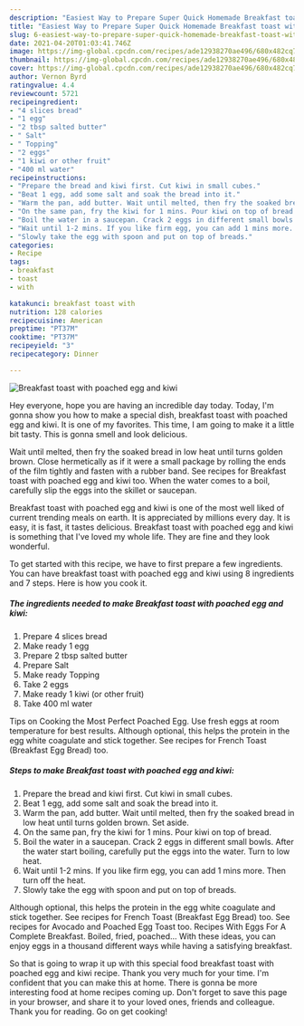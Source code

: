```yaml
---
description: "Easiest Way to Prepare Super Quick Homemade Breakfast toast with poached egg and kiwi"
title: "Easiest Way to Prepare Super Quick Homemade Breakfast toast with poached egg and kiwi"
slug: 6-easiest-way-to-prepare-super-quick-homemade-breakfast-toast-with-poached-egg-and-kiwi
date: 2021-04-20T01:03:41.746Z
image: https://img-global.cpcdn.com/recipes/ade12938270ae496/680x482cq70/breakfast-toast-with-poached-egg-and-kiwi-recipe-main-photo.jpg
thumbnail: https://img-global.cpcdn.com/recipes/ade12938270ae496/680x482cq70/breakfast-toast-with-poached-egg-and-kiwi-recipe-main-photo.jpg
cover: https://img-global.cpcdn.com/recipes/ade12938270ae496/680x482cq70/breakfast-toast-with-poached-egg-and-kiwi-recipe-main-photo.jpg
author: Vernon Byrd
ratingvalue: 4.4
reviewcount: 5721
recipeingredient:
- "4 slices bread"
- "1 egg"
- "2 tbsp salted butter"
- " Salt"
- " Topping"
- "2 eggs"
- "1 kiwi or other fruit"
- "400 ml water"
recipeinstructions:
- "Prepare the bread and kiwi first. Cut kiwi in small cubes."
- "Beat 1 egg, add some salt and soak the bread into it."
- "Warm the pan, add butter. Wait until melted, then fry the soaked bread in low heat until turns golden brown. Set aside."
- "On the same pan, fry the kiwi for 1 mins. Pour kiwi on top of bread."
- "Boil the water in a saucepan. Crack 2 eggs in different small bowls. After the water start boiling, carefully put the eggs into the water. Turn to low heat."
- "Wait until 1-2 mins. If you like firm egg, you can add 1 mins more. Then turn off the heat."
- "Slowly take the egg with spoon and put on top of breads."
categories:
- Recipe
tags:
- breakfast
- toast
- with

katakunci: breakfast toast with 
nutrition: 128 calories
recipecuisine: American
preptime: "PT37M"
cooktime: "PT37M"
recipeyield: "3"
recipecategory: Dinner

---
```



![Breakfast toast with poached egg and kiwi](https://img-global.cpcdn.com/recipes/ade12938270ae496/680x482cq70/breakfast-toast-with-poached-egg-and-kiwi-recipe-main-photo.jpg)

Hey everyone, hope you are having an incredible day today. Today, I'm gonna show you how to make a special dish, breakfast toast with poached egg and kiwi. It is one of my favorites. This time, I am going to make it a little bit tasty. This is gonna smell and look delicious.

Wait until melted, then fry the soaked bread in low heat until turns golden brown. Close hermetically as if it were a small package by rolling the ends of the film tightly and fasten with a rubber band. See recipes for Breakfast toast with poached egg and kiwi too. When the water comes to a boil, carefully slip the eggs into the skillet or saucepan.

Breakfast toast with poached egg and kiwi is one of the most well liked of current trending meals on earth. It is appreciated by millions every day. It is easy, it is fast, it tastes delicious. Breakfast toast with poached egg and kiwi is something that I've loved my whole life. They are fine and they look wonderful.


To get started with this recipe, we have to first prepare a few ingredients. You can have breakfast toast with poached egg and kiwi using 8 ingredients and 7 steps. Here is how you cook it.

<!--inarticleads1-->

##### The ingredients needed to make Breakfast toast with poached egg and kiwi:

1. Prepare 4 slices bread
1. Make ready 1 egg
1. Prepare 2 tbsp salted butter
1. Prepare  Salt
1. Make ready  Topping
1. Take 2 eggs
1. Make ready 1 kiwi (or other fruit)
1. Take 400 ml water


Tips on Cooking the Most Perfect Poached Egg. Use fresh eggs at room temperature for best results. Although optional, this helps the protein in the egg white coagulate and stick together. See recipes for French Toast (Breakfast Egg Bread) too. 

<!--inarticleads2-->

##### Steps to make Breakfast toast with poached egg and kiwi:

1. Prepare the bread and kiwi first. Cut kiwi in small cubes.
1. Beat 1 egg, add some salt and soak the bread into it.
1. Warm the pan, add butter. Wait until melted, then fry the soaked bread in low heat until turns golden brown. Set aside.
1. On the same pan, fry the kiwi for 1 mins. Pour kiwi on top of bread.
1. Boil the water in a saucepan. Crack 2 eggs in different small bowls. After the water start boiling, carefully put the eggs into the water. Turn to low heat.
1. Wait until 1-2 mins. If you like firm egg, you can add 1 mins more. Then turn off the heat.
1. Slowly take the egg with spoon and put on top of breads.


Although optional, this helps the protein in the egg white coagulate and stick together. See recipes for French Toast (Breakfast Egg Bread) too. See recipes for Avocado and Poached Egg Toast too. Recipes With Eggs For A Complete Breakfast. Boiled, fried, poached… With these ideas, you can enjoy eggs in a thousand different ways while having a satisfying breakfast. 

So that is going to wrap it up with this special food breakfast toast with poached egg and kiwi recipe. Thank you very much for your time. I'm confident that you can make this at home. There is gonna be more interesting food at home recipes coming up. Don't forget to save this page in your browser, and share it to your loved ones, friends and colleague. Thank you for reading. Go on get cooking!
